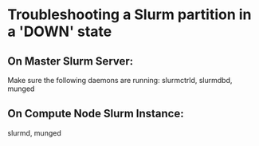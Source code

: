 # Troubleshooting a Slurm partition in a 'DOWN' state

## On Master Slurm Server:

Make sure the following daemons are running:
slurmctrld, slurmdbd, munged

## On Compute Node Slurm Instance:
slurmd, munged
